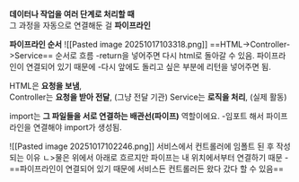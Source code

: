 **데이터나 작업을 여러 단계로 처리할 때**  
그 과정을 자동으로 연결해둔 걸 **파이프라인**

**파이프라인 순서**
![[Pasted image 20251017103318.png]]
==HTML->Controller->Service== 순서로 흐름
-return을 넣어주면 다시 html로 돌아갈 수 있음. 파이프라인이 연결되어 있기 때문에
-다시 앞에도 돌리고 싶은 부분에 리턴을 넣어주면 됨.

HTML은 **요청을 보냄**,  
Controller는 **요청을 받아 전달**,  (그냥 전달 기관)
Service는 **로직을 처리**,   (실제 활동)

import는 **그 파일들을 서로 연결하는 배관선(파이프)** 역할이에요.
-임포트 해서 파이프라인을 연결해야 import가 생성됨.

![[Pasted image 20251017102246.png]]
서비스에서 컨트롤러에 임폴트 된 후 작성되는 이유
ㄴ>물은 위에서 아래로 흐르지만 파이프는 내 위치에서부터 연결하기 때문
-==파이프라인이 연결되어 있기 때문에 서비스든 컨트롤러든 왔다 갔다 할 수 있음==